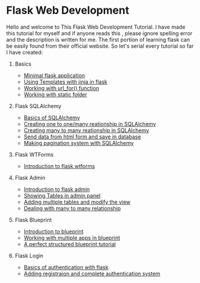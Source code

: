 # Flask Web Development
Hello and welcome to This Flask Web Development Tutorial. I have made this tutorial for myself and if anyone reads this , please ignore spelling error and the description is
written for me. The first portion of learning flask can be easily found from their official website. So let's serial every tutorial so far I have created:

1. Basics
    * [Minimal flask application](https://flask.palletsprojects.com/en/2.3.x/quickstart/#a-minimal-application)
    * [Using Templates with jinja in flask](https://github.com/isfar17/Flask_Tutorial/tree/master/01.Basics/2.Template%20w%20Jinja)
    * [Working with url_for() function](https://github.com/isfar17/Flask_Tutorial/tree/master/01.Basics/3.with%20url%20for)
    * [Working with static folder](https://github.com/isfar17/Flask_Tutorial/tree/master/01.Basics/4.Statics)
    
2. Flask SQLAlchemy
   * [Basics of SQLAlchemy](https://github.com/isfar17/Flask_Tutorial/tree/master/02.Flask_SqlAlchemy/1.flask_sql_1)
   * [Creating one to one/many reationship in SQLAlchemy](https://github.com/isfar17/Flask_Tutorial/tree/master/02.Flask_SqlAlchemy/2.flask_sql_2(one%20to%20many))
   * [Creating many to many reationship in SQLAlchemy](https://github.com/isfar17/Flask_Tutorial/tree/master/02.Flask_SqlAlchemy/3.flask_sql_3(many%20to%20many))
   * [Send data from html form and save in database](https://github.com/isfar17/Flask_Tutorial/tree/master/02.Flask_SqlAlchemy/4.flask_sql_html)
   * [Making pagination system with SQLAlchemy](https://github.com/isfar17/Flask_Tutorial/tree/master/02.Flask_SqlAlchemy/6.Pagination)
    
3. Flask WTForms
    * [Introduction to flask wtforms](https://github.com/isfar17/Flask_Tutorial/tree/master/03.Flask%20WTForms/1.flask_forms)

4. Flask Admin
    * [Introduction to flask admin](https://github.com/isfar17/Flask_Tutorial/tree/master/04.Flask%20Admin/1.flask_Admin_basic)
    * [Showing Tables in admin panel](https://github.com/isfar17/Flask_Tutorial/tree/master/04.Flask%20Admin/2.flask_Admin_Basic%202)
    * [Adding multiple tables and modify the view](https://github.com/isfar17/Flask_Tutorial/tree/master/04.Flask%20Admin/3.flask_Admin_(one%20to%20many))
    * [Dealing with many to many relationship](https://github.com/isfar17/Flask_Tutorial/tree/master/04.Flask%20Admin/4.flask_Admin(many%20to%20many))
      
5. Flask Blueprint
    * [Introduction to blueprint](https://github.com/isfar17/Flask_Tutorial/tree/master/05.Flask%20BluePrints/1.flask_blueprint_basic_1%20app)
    * [Working with multiple apps in blueprint](https://github.com/isfar17/Flask_Tutorial/tree/master/05.Flask%20BluePrints/2.flask_blueprint_basic_2%20apps)
    * [A perfect structured blueprint tutorial](https://github.com/isfar17/Flask_Tutorial/tree/master/05.Flask%20BluePrints/3.flask_blueprint_basic_with_project)

6. Flask Login
     * [Basics of authentication with flask](https://github.com/isfar17/Flask_Tutorial/tree/master/07.Flsak%20_%20Login/1.Flask_login_1(no%20regsitration))
     * [Adding registraion and complete authentication system](https://github.com/isfar17/Flask_Tutorial/tree/master/07.Flsak%20_%20Login/2.Flask_login_2(w%20registration))
